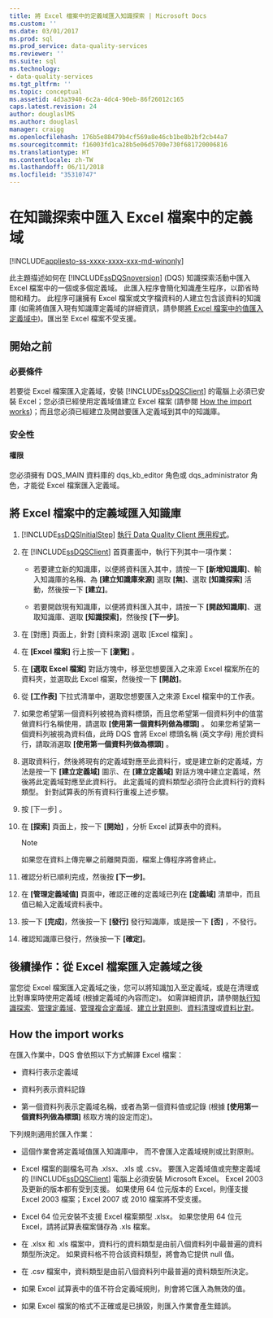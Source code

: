 ```yaml
---
title: 將 Excel 檔案中的定義域匯入知識探索 | Microsoft Docs
ms.custom: ''
ms.date: 03/01/2017
ms.prod: sql
ms.prod_service: data-quality-services
ms.reviewer: ''
ms.suite: sql
ms.technology:
- data-quality-services
ms.tgt_pltfrm: ''
ms.topic: conceptual
ms.assetid: 4d3a3940-6c2a-4dc4-90eb-86f26012c165
caps.latest.revision: 24
author: douglaslMS
ms.author: douglasl
manager: craigg
ms.openlocfilehash: 176b5e88479b4cf569a8e46cb1be8b2bf2cb44a7
ms.sourcegitcommit: f16003fd1ca28b5e06d5700e730f681720006816
ms.translationtype: HT
ms.contentlocale: zh-TW
ms.lasthandoff: 06/11/2018
ms.locfileid: "35310747"
---
```

# <a name="import-domains-from-an-excel-file-in-knowledge-discovery"></a>在知識探索中匯入 Excel 檔案中的定義域

[!INCLUDE[appliesto-ss-xxxx-xxxx-xxx-md-winonly](../includes/appliesto-ss-xxxx-xxxx-xxx-md-winonly.md)]

  此主題描述如何在 [!INCLUDE[ssDQSnoversion](../includes/ssdqsnoversion-md.md)] (DQS) 知識探索活動中匯入 Excel 檔案中的一個或多個定義域。 此匯入程序會簡化知識產生程序，以節省時間和精力。 此程序可讓擁有 Excel 檔案或文字檔資料的人建立包含該資料的知識庫 (如需將值匯入現有知識庫定義域的詳細資訊，請參閱[將 Excel 檔案中的值匯入定義域中](../data-quality-services/import-values-from-an-excel-file-into-a-domain.md))。匯出至 Excel 檔案不受支援。  
  
##  <a name="BeforeYouBegin"></a> 開始之前  
  
###  <a name="Prerequisites"></a> 必要條件  
 若要從 Excel 檔案匯入定義域，安裝 [!INCLUDE[ssDQSClient](../includes/ssdqsclient-md.md)] 的電腦上必須已安裝 Excel；您必須已經使用定義域值建立 Excel 檔案 (請參閱 [How the import works](#How))；而且您必須已經建立及開啟要匯入定義域到其中的知識庫。  
  
###  <a name="Security"></a> 安全性  
  
####  <a name="Permissions"></a> 權限  
 您必須擁有 DQS_MAIN 資料庫的 dqs_kb_editor 角色或 dqs_administrator 角色，才能從 Excel 檔案匯入定義域。  
  
##  <a name="Import"></a> 將 Excel 檔案中的定義域匯入知識庫  
  
1.  [!INCLUDE[ssDQSInitialStep](../includes/ssdqsinitialstep-md.md)] [執行 Data Quality Client 應用程式](../data-quality-services/run-the-data-quality-client-application.md)。  
  
2.  在 [!INCLUDE[ssDQSClient](../includes/ssdqsclient-md.md)] 首頁畫面中，執行下列其中一項作業：  
  
    -   若要建立新的知識庫，以便將資料匯入其中，請按一下 **[新增知識庫]**、輸入知識庫的名稱、為 **[建立知識庫來源]** 選取 **[無]**、選取 **[知識探索]** 活動，然後按一下 **[建立]**。  
  
    -   若要開啟現有知識庫，以便將資料匯入其中，請按一下 **[開啟知識庫]**、選取知識庫、選取 **[知識探索]**，然後按 **[下一步]**。  
  
3.  在 [對應]  頁面上，針對 [資料來源]  選取 [Excel 檔案] 。  
  
4.  在 **[Excel 檔案]** 行上按一下 **[瀏覽]** 。  
  
5.  在 **[選取 Excel 檔案]** 對話方塊中，移至您想要匯入之來源 Excel 檔案所在的資料夾，並選取此 Excel 檔案，然後按一下 **[開啟]**。  
  
6.  從 **[工作表]** 下拉式清單中，選取您想要匯入之來源 Excel 檔案中的工作表。  
  
7.  如果您希望第一個資料列被視為資料標頭，而且您希望第一個資料列中的值當做資料行名稱使用，請選取 **[使用第一個資料列做為標頭]** 。 如果您希望第一個資料列被視為資料值，此時 DQS 會將 Excel 標頭名稱 (英文字母) 用於資料行，請取消選取 **[使用第一個資料列做為標頭]** 。  
  
8.  選取資料行，然後將現有的定義域對應至此資料行，或是建立新的定義域，方法是按一下 **[建立定義域]** 圖示、在 **[建立定義域]** 對話方塊中建立定義域，然後將此定義域對應至此資料行。 此定義域的資料類型必須符合此資料行的資料類型。 針對試算表的所有資料行重複上述步驟。  
  
9. 按 [下一步] 。  
  
10. 在 **[探索]** 頁面上，按一下 **[開始]** ，分析 Excel 試算表中的資料。  
  
    > [!NOTE]  
    >  如果您在資料上傳完畢之前離開頁面，檔案上傳程序將會終止。  
  
11. 確認分析已順利完成，然後按 **[下一步]**。  
  
12. 在 **[管理定義域值]** 頁面中，確認正確的定義域已列在 **[定義域]** 清單中，而且值已輸入定義域資料表中。  
  
13. 按一下 **[完成]**，然後按一下 **[發行]** 發行知識庫，或是按一下 **[否]** ，不發行。  
  
14. 確認知識庫已發行，然後按一下 **[確定]**。  
  
##  <a name="FollowUp"></a> 後續操作：從 Excel 檔案匯入定義域之後  
 當您從 Excel 檔案匯入定義域之後，您可以將知識加入至定義域，或是在清理或比對專案時使用定義域 (根據定義域的內容而定)。 如需詳細資訊，請參閱[執行知識探索](../data-quality-services/perform-knowledge-discovery.md)、[管理定義域](../data-quality-services/managing-a-domain.md)、[管理複合定義域](../data-quality-services/managing-a-composite-domain.md)、[建立比對原則](../data-quality-services/create-a-matching-policy.md)、[資料清理](../data-quality-services/data-cleansing.md)或[資料比對](../data-quality-services/data-matching.md)。  
  
##  <a name="How"></a> How the import works  
 在匯入作業中，DQS 會依照以下方式解譯 Excel 檔案：  
  
-   資料行表示定義域  
  
-   資料列表示資料記錄  
  
-   第一個資料列表示定義域名稱，或者為第一個資料值或記錄 (根據 **[使用第一個資料列做為標頭]** 核取方塊的設定而定)。  
  
 下列規則適用於匯入作業：  
  
-   這個作業會將定義域值匯入知識庫中， 而不會匯入定義域規則或比對原則。  
  
-   Excel 檔案的副檔名可為 .xlsx、.xls 或 .csv。 要匯入定義域值或完整定義域的 [!INCLUDE[ssDQSClient](../includes/ssdqsclient-md.md)] 電腦上必須安裝 Microsoft Excel。 Excel 2003 及更新的版本都有受到支援。 如果使用 64 位元版本的 Excel，則僅支援 Excel 2003 檔案；Excel 2007 或 2010 檔案將不受支援。  
  
-   Excel 64 位元安裝不支援 Excel 檔案類型 .xlsx。 如果您使用 64 位元 Excel，請將試算表檔案儲存為 .xls 檔案。  
  
-   在 .xlsx 和 .xls 檔案中，資料行的資料類型是由前八個資料列中最普遍的資料類型所決定。 如果資料格不符合該資料類型，將會為它提供 null 值。  
  
-   在 .csv 檔案中，資料類型是由前八個資料列中最普遍的資料類型所決定。  
  
-   如果 Excel 試算表中的值不符合定義域規則，則會將它匯入為無效的值。  
  
-   如果 Excel 檔案的格式不正確或是已損毀，則匯入作業會產生錯誤。  
  
  
